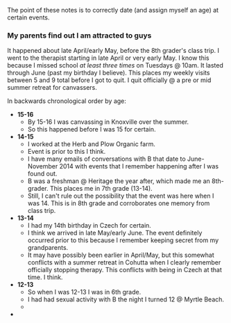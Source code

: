 The point of these notes is to correctly date (and assign myself an age) at certain events.

### My parents find out I am attracted to guys
It happened about late April/early May, before the 8th grader's class trip.
I went to the therapist starting in late April or very early May. I know this because I missed school *at least three times* on Tuesdays @ 10am. It lasted through June (past my birthday I believe). This places my weekly visits between 5 and 9 total before I got to quit. I quit officially @ a pre or mid summer retreat for canvassers.

In backwards chronological order by age:
* **15-16**
  * By 15-16 I was canvassing in Knoxville over the summer. 
  * So this happened before I was 15 for certain.
* **14-15**
  * I worked at the Herb and Plow Organic farm. 
  * Event is prior to this I think.
  * I have many emails of conversations with B that date to June-November 2014 with events that I remember happening after I was found out.
  * B was a freshman @ Heritage the year after, which made me an 8th-grader. This places me in 7th grade (13-14).
  * Still, I can't rule out the possibility that the event was here when I was 14. This is in 8th grade and corroborates one memory from class trip.
* **13-14**
  * I had my 14th birthday in Czech for certain. 
  * I think we arrived in late May/early June. The event definitely occurred prior to this because I remember keeping secret from my grandparents. 
  * It may have possibly been earlier in April/May, but this somewhat conflicts with a summer retreat in Cohutta when I clearly remember officially stopping therapy. This conflicts with being in Czech at that time. I think.
* **12-13**
  * So when I was 12-13 I was in 6th grade. 
  * I had had sexual activity with B the night I turned 12 @ Myrtle Beach.
  * 
* 

